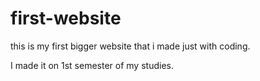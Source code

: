 # first-website

this is my first bigger website that i made just with coding.

I made it on 1st semester of my studies.

